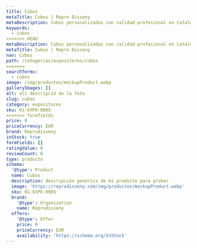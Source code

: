 ```yaml
---
title: Cubos
metaTitle: Cubos | Repro Disseny
metaDescription: Cubos personalizadas con calidad profesional en Cataluña.
keywords:
  - cubos
<<<<<<< HEAD
metaDescription: Cubos personalizadas con calidad profesional en Cataluña.
metaTitle: Cubos | Repro Disseny
nav: Cubos
path: /categorias/expositores/cubos
=======
searchTerms:
  - cubos
image: /img/productos/mockupProduct.webp
galleryImages: []
alt: alt descripció de la foto
slug: cubos
category: expositores
sku: 01-EXPO-0005
>>>>>>> formfields
price: 0
priceCurrency: EUR
brand: Reprodisseny
inStock: true
formFields: []
ratingValue: 0
reviewCount: 0
type: producto
schema:
  '@type': Product
  name: Cubos
  description: descripción genérica de mi producto para probar
  image: 'https://reprodisseny.com/img/productos/mockupProduct.webp'
  sku: 01-EXPO-0005
  brand:
    '@type': Organization
    name: Reprodisseny
  offers:
    '@type': Offer
    price: 0
    priceCurrency: EUR
    availability: 'https://schema.org/InStock'
---
```


